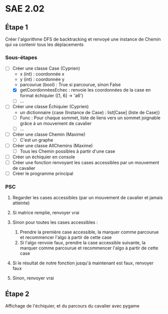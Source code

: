 # SAE 2.02

## Étape 1

Créer l'algorithme DFS de backtracking et renvoyé une instance de Chemin qui va contenir tous les déplacements

### Sous-étapes

- [ ] Créer une classe Case (Cyprien)
  - x (int) : coordonnée x
  - y (int) : coordonnée y
  - parcourue (bool) : True si parcourue, sinon False
  - [x] getCoordonnéesEchec : renvoie les coordonnées de la case en format échiquier ([1, 6] -> 'a6')
  - [ ] ...
- [ ] Créer une classe Échiquier (Cyprien)
  - un dictionnaire {case (Instance de Case) : list[Case] (liste de Case)}
  - [ ] Func : Pour chaque sommet, liste de liens vers un sommet joignable grâce à un mouvement de cavalier
  - [ ] ...
- [ ] Créer une classe Chemin (Maxime)
  - [ ] C'est un graphe
- [ ] Créer une classe AllChemins (Maxime)
  - [ ] Tous les Chemin possibles à partir d'une case
- [ ] Créer un échiquier en console
- [ ] Créer une fonction renvoyant les cases accessibles par un mouvement de cavalier
- [ ] Créer le programme principal

### PSC

1. Regarder les cases accessibles (par un mouvement de cavalier et jamais atteinte)
2. Si matrice remplie, renvoyer vrai

3. Sinon pour toutes les cases accessibles :
   1. Prendre la première case accessible, la marquer comme parcourue et recommencer l'algo à partir de cette case
   2. Si l'algo renvoie faux, prendre la case accessible suivante, la marquer comme parcourue et recommencer l'algo à partir de cette case
4. Si le résultat de notre fonction jusqu'à maintenant est faux, renvoyer faux
5. Sinon, renvoyer vrai 

## Étape 2

Affichage de l'échiquier, et du parcours du cavalier avec pygame

